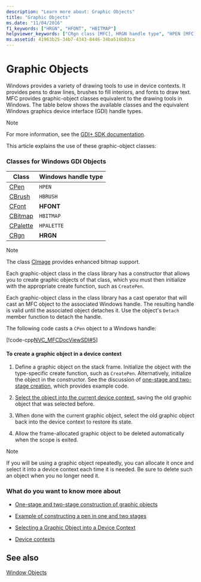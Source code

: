 ```yaml
---
description: "Learn more about: Graphic Objects"
title: "Graphic Objects"
ms.date: "11/04/2016"
f1_keywords: ["HRGN", "HFONT", "HBITMAP"]
helpviewer_keywords: ["CRgn class [MFC], HRGN handle type", "HPEN [MFC]", "objects [MFC], graphic", "palettes [MFC], creating in device context", "pens [MFC], creating in device context", "bitmaps [MFC], creating in device contexts", "palette objects [MFC]", "memory [MFC], display contexts", "MFC, graphic objects", "regions [MFC], creating in device context", "CPen class [MFC], HPEN handle type", "GDI objects [MFC]", "HRGN [MFC]", "graphic objects [MFC]", "GDI objects [MFC], graphic-object classes", "CFont class [MFC], HFONT handle type", "HFONT and class CFont [MFC]", "HBITMAP and class CBitmap [MFC]", "fonts [MFC], creating in device context", "images [MFC], graphic objects [MFC]", "CBitmap class [MFC], HBITMAP handle type", "HPALETTE and class CPalette [MFC]", "CBrush class [MFC], HBRUSH handle type", "objects [MFC], graphic objects", "drawing [MFC], in device contexts", "device contexts [MFC], graphic objects [MFC]", "brushes [MFC], creating in device context", "region objects [MFC]", "pen objects [MFC]", "GDI [MFC], graphic-object classes", "graphic objects [MFC], creating in device context", "HBRUSH and class CBrush [MFC]", "painting and device context [MFC]", "CPalette class [MFC], HPALETTE handle type"]
ms.assetid: 41963b25-34b7-4343-8446-34ba516b83ca
---
```

# Graphic Objects

Windows provides a variety of drawing tools to use in device contexts. It provides pens to draw lines, brushes to fill interiors, and fonts to draw text. MFC provides graphic-object classes equivalent to the drawing tools in Windows. The table below shows the available classes and the equivalent Windows graphics device interface (GDI) handle types.

> [!NOTE]
> For more information, see the [GDI+ SDK documentation](/windows/win32/gdiplus/-gdiplus-gdi-start).

This article explains the use of these graphic-object classes:

### Classes for Windows GDI Objects

|Class|Windows handle type|
|-----------|-------------------------|
|[CPen](reference/cpen-class.md)|`HPEN`|
|[CBrush](reference/cbrush-class.md)|`HBRUSH`|
|[CFont](reference/cfont-class.md)|**HFONT**|
|[CBitmap](reference/cbitmap-class.md)|`HBITMAP`|
|[CPalette](reference/cpalette-class.md)|`HPALETTE`|
|[CRgn](reference/crgn-class.md)|**HRGN**|

> [!NOTE]
> The class [CImage](../atl-mfc-shared/reference/cimage-class.md) provides enhanced bitmap support.

Each graphic-object class in the class library has a constructor that allows you to create graphic objects of that class, which you must then initialize with the appropriate create function, such as `CreatePen`.

Each graphic-object class in the class library has a cast operator that will cast an MFC object to the associated Windows handle. The resulting handle is valid until the associated object detaches it. Use the object's `Detach` member function to detach the handle.

The following code casts a `CPen` object to a Windows handle:

[!code-cpp[NVC_MFCDocViewSDI#5](codesnippet/cpp/graphic-objects_1.cpp)]

#### To create a graphic object in a device context

1. Define a graphic object on the stack frame. Initialize the object with the type-specific create function, such as `CreatePen`. Alternatively, initialize the object in the constructor. See the discussion of [one-stage and two-stage creation](one-stage-and-two-stage-construction-of-objects.md), which provides example code.

1. [Select the object into the current device context](selecting-a-graphic-object-into-a-device-context.md), saving the old graphic object that was selected before.

1. When done with the current graphic object, select the old graphic object back into the device context to restore its state.

1. Allow the frame-allocated graphic object to be deleted automatically when the scope is exited.

> [!NOTE]
> If you will be using a graphic object repeatedly, you can allocate it once and select it into a device context each time it is needed. Be sure to delete such an object when you no longer need it.

### What do you want to know more about

- [One-stage and two-stage construction of graphic objects](one-stage-and-two-stage-construction-of-objects.md)

- [Example of constructing a pen in one and two stages](one-stage-and-two-stage-construction-of-objects.md)

- [Selecting a Graphic Object into a Device Context](selecting-a-graphic-object-into-a-device-context.md)

- [Device contexts](device-contexts.md)

## See also

[Window Objects](window-objects.md)
